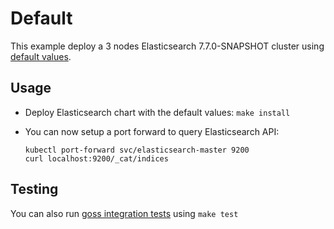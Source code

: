 # Default

This example deploy a 3 nodes Elasticsearch 7.7.0-SNAPSHOT cluster using
[default values][].


## Usage

* Deploy Elasticsearch chart with the default values: `make install`

* You can now setup a port forward to query Elasticsearch API:

  ```
  kubectl port-forward svc/elasticsearch-master 9200
  curl localhost:9200/_cat/indices
  ```


## Testing

You can also run [goss integration tests][] using `make test`


[goss integration tests]: https://github.com/elastic/helm-charts/tree/7.7/elasticsearch/examples/default/test/goss.yaml
[default values]: https://github.com/elastic/helm-charts/tree/7.7/elasticsearch/values.yaml
